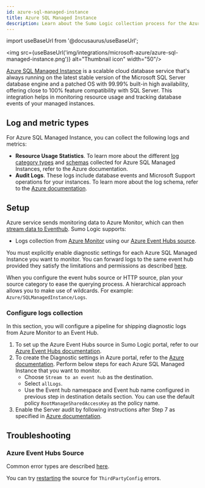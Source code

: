 ```yaml
---
id: azure-sql-managed-instance
title: Azure SQL Managed Instance
description: Learn about the Sumo Logic collection process for the Azure SQL Managed Instance service.
---
```


import useBaseUrl from '@docusaurus/useBaseUrl';

<img src={useBaseUrl('img/integrations/microsoft-azure/azure-sql-managed-instance.png')} alt="Thumbnail icon" width="50"/>

[Azure SQL Managed Instance](https://learn.microsoft.com/en-us/azure/azure-sql/managed-instance/sql-managed-instance-paas-overview) is a scalable cloud database service that's always running on the latest stable version of the Microsoft SQL Server database engine and a patched OS with 99.99% built-in high availability, offering close to 100% feature compatibility with SQL Server. This integration helps in monitoring resource usage and tracking database events of your managed instances.

## Log and metric types

For Azure SQL Managed Instance, you can collect the following logs and metrics:

* **Resource Usage Statistics**. To learn more about the different [log category types](https://learn.microsoft.com/en-us/azure/azure-sql/database/metrics-diagnostic-telemetry-logging-streaming-export-configure?tabs=azure-portal&view=azuresql#instances-in-azure-sql-managed-instance) and [schemas](https://learn.microsoft.com/en-us/azure/azure-sql/database/metrics-diagnostic-telemetry-logging-streaming-export-configure?tabs=azure-portal&view=azuresql#resource-usage-stats-for-managed-instances) collected for Azure SQL Managed Instances, refer to the Azure documentation.
* **Audit Logs**. These logs include database events and Microsoft Support operations for your instances. To learn more about the log schema, refer to the [Azure documentation](https://learn.microsoft.com/en-us/azure/azure-sql/database/audit-log-format?view=azuresql#subheading-1).

## Setup

Azure service sends monitoring data to Azure Monitor, which can then [stream data to Eventhub](https://learn.microsoft.com/en-us/azure/azure-monitor/essentials/stream-monitoring-data-event-hubs). Sumo Logic supports:

* Logs collection from [Azure Monitor](https://docs.microsoft.com/en-us/azure/monitoring-and-diagnostics/monitoring-get-started) using our [Azure Event Hubs source](/docs/send-data/collect-from-other-data-sources/azure-monitoring/ms-azure-event-hubs-source/).

You must explicitly enable diagnostic settings for each Azure SQL Managed Instance you want to monitor. You can forward logs to the same event hub provided they satisfy the limitations and permissions as described [here](https://learn.microsoft.com/en-us/azure/azure-monitor/essentials/diagnostic-settings?tabs=portal#destination-limitations).

When you configure the event hubs source or HTTP source, plan your source category to ease the querying process. A hierarchical approach allows you to make use of wildcards. For example: `Azure/SQLManagedInstance/Logs`.

### Configure logs collection

In this section, you will configure a pipeline for shipping diagnostic logs from Azure Monitor to an Event Hub.

1. To set up the Azure Event Hubs source in Sumo Logic portal, refer to our [Azure Event Hubs documentation](/docs/send-data/collect-from-other-data-sources/azure-monitoring/ms-azure-event-hubs-source/).
2. To create the Diagnostic settings in Azure portal, refer to the [Azure documentation](https://learn.microsoft.com/en-us/azure/azure-monitor/essentials/diagnostic-settings?tabs=portal#create-diagnostic-settings). Perform below steps for each Azure SQL Managed Instance that you want to monitor.
   * Choose `Stream to an event hub` as the destination.
   * Select `allLogs`.
   * Use the Event hub namespace and Event hub name configured in previous step in destination details section. You can use the default policy `RootManageSharedAccessKey` as the policy name.
3. Enable the Server audit by following instructions after Step 7 as specified in [Azure documentation](https://learn.microsoft.com/en-us/azure/azure-sql/managed-instance/auditing-configure?view=azuresql#set-up-auditing-for-your-server-to-event-hubs-or-azure-monitor-logs).

## Troubleshooting

### Azure Event Hubs Source

Common error types are described [here](/docs/send-data/hosted-collectors/cloud-to-cloud-integration-framework/azure-event-hubs-source/#error-types).

You can try [restarting](/docs/send-data/hosted-collectors/cloud-to-cloud-integration-framework/azure-event-hubs-source/#restarting-your-source) the source for `ThirdPartyConfig` errors.
